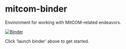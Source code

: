 # mitcom-binder
Environment for working with MitCOM-related endeavors.

[![Binder](https://mybinder.org/badge_logo.svg)](https://mybinder.org/v2/gh/fomightez/mitcom-binder/HEAD)

Click 'launch binder' above to get started.
